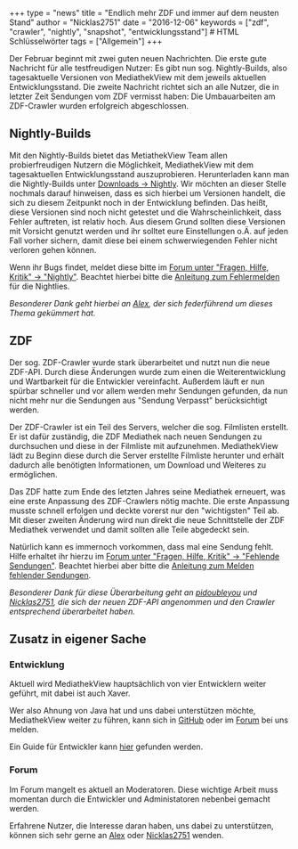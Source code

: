+++ type = "news" title = "Endlich mehr ZDF und immer auf dem neusten Stand" author = "Nicklas2751" date = "2016-12-06" keywords = ["zdf", "crawler", "nightly", "snapshot", "entwicklungsstand"] # HTML Schlüsselwörter tags = ["Allgemein"] +++

Der Februar beginnt mit zwei guten neuen Nachrichten. Die erste gute Nachricht für alle testfreudigen Nutzer: Es gibt nun sog. Nightly-Builds, also tagesaktuelle Versionen von MediathekView mit dem jeweils aktuellen Entwicklungsstand. Die zweite Nachricht richtet sich an alle Nutzer, die in letzter Zeit Sendungen vom ZDF vermisst haben: Die Umbauarbeiten am ZDF-Crawler wurden erfolgreich abgeschlossen.

## Nightly-Builds

Mit den Nightly-Builds bietet das MetiathekView Team allen probierfreudigen Nutzern die Möglichkeit, MediathekView mit dem tagesaktuellen Entwicklungsstand auszuprobieren. Herunterladen kann man die Nightly-Builds unter [Downloads -> Nightly](https://download.mediathekview.de/unstabil/). Wir möchten an dieser Stelle nochmals darauf hinweisen, dass es sich hierbei um Versionen handelt, die sich zu diesem Zeitpunkt noch in der Entwicklung befinden. Das heißt, diese Versionen sind noch nicht getestet und die Wahrscheinlichkeit, dass Fehler auftreten, ist relativ hoch. Aus diesem Grund sollten diese Versionen mit Vorsicht genutzt werden und ihr solltet eure Einstellungen o.Ä. auf jeden Fall vorher sichern, damit diese bei einem schwerwiegenden Fehler nicht verloren gehen können.

Wenn ihr Bugs findet, meldet diese bitte im [Forum unter "Fragen, Hilfe, Kritik" -> "Nightly"](https://forum.mediathekview.de/category/4/fragen-hilfe-kritik). Beachtet hierbei bitte die [Anleitung zum Fehlermelden](https://forum.mediathekview.de/topic/137/anleitung-fehler-melden) für die Nightlies.

_Besonderer Dank geht hierbei an [Alex](https://forum.mediathekview.de/user/alex), der sich federführend um dieses Thema gekümmert hat._

## ZDF

Der sog. ZDF-Crawler wurde stark überarbeitet und nutzt nun die neue ZDF-API. Durch diese Änderungen wurde zum einen die Weiterentwicklung und Wartbarkeit für die Entwickler vereinfacht. Außerdem läuft er nun spürbar schneller und vor allem werden mehr Sendungen gefunden, da nun nicht mehr nur die Sendungen aus "Sendung Verpasst" berücksichtigt werden.

Der ZDF-Crawler ist ein Teil des Servers, welcher die sog. Filmlisten erstellt. Er ist dafür zuständig, die ZDF Mediathek nach neuen Sendungen zu durchsuchen und diese in der Filmliste mit aufzunehmen. MediathekView lädt zu Beginn diese durch die Server erstellte Filmliste herunter und erhält dadurch alle benötigten Informationen, um Download und Weiteres zu ermöglichen.

Das ZDF hatte zum Ende des letzten Jahres seine Mediathek erneuert, was eine erste Anpassung des ZDF-Crawlers nötig machte. Die erste Anpassung musste schnell erfolgen und deckte vorerst nur den "wichtigsten" Teil ab. Mit dieser zweiten Änderung wird nun direkt die neue Schnittstelle der ZDF Mediathek verwendet und damit sollten alle Teile abgedeckt sein.

Natürlich kann es immernoch vorkommen, dass mal eine Sendung fehlt. Hilfe erhaltet ihr hierzu im [Forum unter "Fragen, Hilfe, Kritik" -> "Fehlende Sendungen"](https://forum.mediathekview.de/category/7/fehlende-sendungen). Beachtet hierbei aber bitte die [Anleitung zum Melden fehlender Sendungen](https://forum.mediathekview.de/topic/99/fehlende-sendung-melden).

_Besonderer Dank für diese Überarbeitung geht an [pidoubleyou](https://github.com/pidoubleyou) und [Nicklas2751](https://github.com/Nicklas2751), die sich der neuen ZDF-API angenommen und den Crawler entsprechend überarbeitet haben._

## Zusatz in eigener Sache

### Entwicklung

Aktuell wird MediathekView hauptsächlich von vier Entwicklern weiter geführt, mit dabei ist auch Xaver.

Wer also Ahnung von Java hat und uns dabei unterstützen möchte, MediathekView weiter zu führen, kann sich in [GitHub](https://github.com/mediathekview) oder im [Forum](https://forum.mediathekview.de/category/5/entwicklerforum) bei uns melden.

Ein Guide für Entwickler kann [hier](https://github.com/mediathekview/MediathekView/wiki/Quickstart-Guide) gefunden werden.

### Forum

Im Forum mangelt es aktuell an Moderatoren. Diese wichtige Arbeit muss momentan durch die Entwickler und Administatoren nebenbei gemacht werden.

Erfahrene Nutzer, die Interesse daran haben, uns dabei zu unterstützen, können sich sehr gerne an [Alex](https://forum.mediathekview.de/user/alex) oder [Nicklas2751](https://forum.mediathekview.de/user/nicklas2751) wenden.
